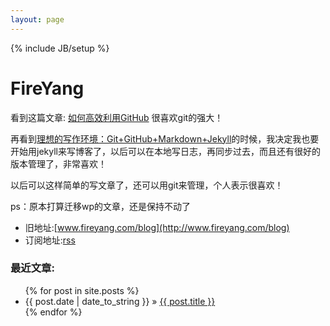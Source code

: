```yaml
---
layout: page
---
```

{% include JB/setup %}

# FireYang

看到这篇文章: [如何高效利用GitHub](1) 很喜欢git的强大！

再看到[理想的写作环境：Git+GitHub+Markdown+Jekyll](2)的时候，我决定我也要开始用jekyll来写博客了，以后可以在本地写日志，再同步过去，而且还有很好的版本管理了，非常喜欢！

以后可以这样简单的写文章了，还可以用git来管理，个人表示很喜欢！

ps：原本打算迁移wp的文章，还是保持不动了

* 旧地址:[www.fireyang.com/blog](http://www.fireyang.com/blog)
* 订阅地址:[rss](/atom.xml)
  
  
### 最近文章:

<ul class="posts">
  {% for post in site.posts %}
    <li><span>{{ post.date | date_to_string }}</span> &raquo; <a href="{{ BASE_PATH }}{{ post.url }}">{{ post.title }}</a></li>
  {% endfor %}
</ul>

[1]:http://www.yangzhiping.com/tech/github.html
[2]:http://www.yangzhiping.com/tech/writing-space.html


